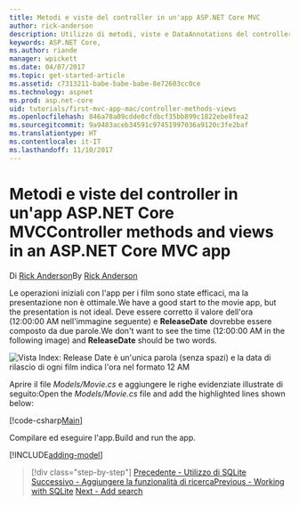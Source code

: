 ```yaml
---
title: Metodi e viste del controller in un'app ASP.NET Core MVC
author: rick-anderson
description: Utilizzo di metodi, viste e DataAnnotations del controller
keywords: ASP.NET Core,
ms.author: riande
manager: wpickett
ms.date: 04/07/2017
ms.topic: get-started-article
ms.assetid: c7313211-babe-babe-babe-8e72603cc0ce
ms.technology: aspnet
ms.prod: asp.net-core
uid: tutorials/first-mvc-app-mac/controller-methods-views
ms.openlocfilehash: 846a78a09cdde0cfdbcf35bb899c1822ebe8fea2
ms.sourcegitcommit: 9a9483aceb34591c97451997036a9120c3fe2baf
ms.translationtype: HT
ms.contentlocale: it-IT
ms.lasthandoff: 11/10/2017
---
```

# <a name="controller-methods-and-views-in-an-aspnet-core-mvc-app"></a><span data-ttu-id="2f7cd-104">Metodi e viste del controller in un'app ASP.NET Core MVC</span><span class="sxs-lookup"><span data-stu-id="2f7cd-104">Controller methods and views in an ASP.NET Core MVC app</span></span>

<span data-ttu-id="2f7cd-105">Di [Rick Anderson](https://twitter.com/RickAndMSFT)</span><span class="sxs-lookup"><span data-stu-id="2f7cd-105">By [Rick Anderson](https://twitter.com/RickAndMSFT)</span></span>

<span data-ttu-id="2f7cd-106">Le operazioni iniziali con l'app per i film sono state efficaci, ma la presentazione non è ottimale.</span><span class="sxs-lookup"><span data-stu-id="2f7cd-106">We have a good start to the movie app, but the presentation is not ideal.</span></span> <span data-ttu-id="2f7cd-107">Deve essere corretto il valore dell'ora (12:00:00 AM nell'immagine seguente) e **ReleaseDate** dovrebbe essere composto da due parole.</span><span class="sxs-lookup"><span data-stu-id="2f7cd-107">We don't want to see the time (12:00:00 AM in the following image) and **ReleaseDate** should be two words.</span></span>

![Vista Index: Release Date è un'unica parola (senza spazi) e la data di rilascio di ogni film indica l'ora nel formato 12 AM](../../tutorials/first-mvc-app/working-with-sql/_static/m55.png)

<span data-ttu-id="2f7cd-109">Aprire il file *Models/Movie.cs* e aggiungere le righe evidenziate illustrate di seguito:</span><span class="sxs-lookup"><span data-stu-id="2f7cd-109">Open the *Models/Movie.cs* file and add the highlighted lines shown below:</span></span>

[!code-csharp[Main](../../tutorials/first-mvc-app/start-mvc/sample/MvcMovie/Models/MovieDate.cs?name=snippet_1&highlight=2,11-12)]

<span data-ttu-id="2f7cd-110">Compilare ed eseguire l'app.</span><span class="sxs-lookup"><span data-stu-id="2f7cd-110">Build and run the app.</span></span>

<!-- include start
![MVC Movie application open browser showing movie data](../../tutorials/first-mvc-app/working-with-sql/_static/m55.png)

 -->

[!INCLUDE[adding-model](../../includes/mvc-intro/controller-methods-views.md)]

>[!div class="step-by-step"]
<span data-ttu-id="2f7cd-111">[Precedente - Utilizzo di SQLite](working-with-sql.md)
[Successivo - Aggiungere la funzionalità di ricerca](search.md)</span><span class="sxs-lookup"><span data-stu-id="2f7cd-111">[Previous - Working with SQLite](working-with-sql.md)
[Next - Add search](search.md)</span></span>
